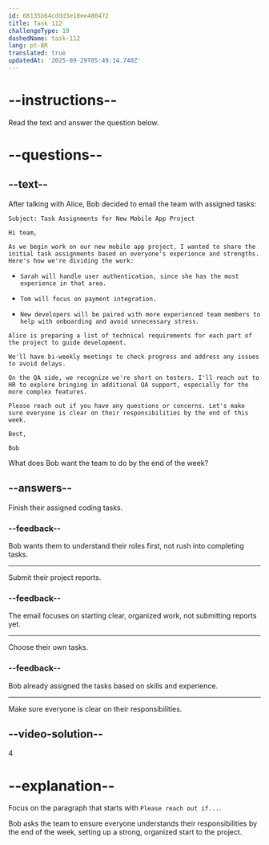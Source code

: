 ```yaml
---
id: 68135b64cddd3e18ee480472
title: Task 112
challengeType: 19
dashedName: task-112
lang: pt-BR
translated: true
updatedAt: '2025-09-29T05:49:14.740Z'
---
```


<!-- READING -->

# --instructions--

Read the text and answer the question below.

# --questions--

## --text--

After talking with Alice, Bob decided to email the team with assigned tasks:

`Subject: Task Assignments for New Mobile App Project`

`Hi team,`

`As we begin work on our new mobile app project, I wanted to share the initial task assignments based on everyone's experience and strengths. Here's how we're dividing the work:`

- `Sarah will handle user authentication, since she has the most experience in that area.`

- `Tom will focus on payment integration.`

- `New developers will be paired with more experienced team members to help with onboarding and avoid unnecessary stress.`

`Alice is preparing a list of technical requirements for each part of the project to guide development.`

`We'll have bi-weekly meetings to check progress and address any issues to avoid delays.`

`On the QA side, we recognize we're short on testers. I'll reach out to HR to explore bringing in additional QA support, especially for the more complex features.`

`Please reach out if you have any questions or concerns. Let's make sure everyone is clear on their responsibilities by the end of this week.`

`Best,`

`Bob`

What does Bob want the team to do by the end of the week?

## --answers--

Finish their assigned coding tasks.

### --feedback--

Bob wants them to understand their roles first, not rush into completing tasks.

---

Submit their project reports.

### --feedback--

The email focuses on starting clear, organized work, not submitting reports yet.

---

Choose their own tasks.

### --feedback--

Bob already assigned the tasks based on skills and experience.

---

Make sure everyone is clear on their responsibilities.

## --video-solution--

4

# --explanation--

Focus on the paragraph that starts with `Please reach out if...`.

Bob asks the team to ensure everyone understands their responsibilities by the end of the week, setting up a strong, organized start to the project.
